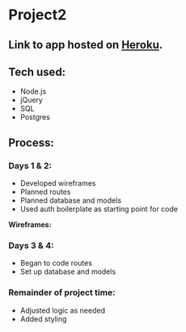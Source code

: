 # Project2

## Link to app hosted on [Heroku](https://makeanimpact.herokuapp.com/). 

## Tech used:
* Node.js
* jQuery
* SQL
* Postgres

## Process:

### Days 1 & 2: 
* Developed wireframes
* Planned routes
* Planned database and models
* Used auth boilerplate as starting point for code

**Wireframes:**


### Days 3 & 4: 
* Began to code routes 
* Set up database and models

### Remainder of project time:
* Adjusted logic as needed
* Added styling 
